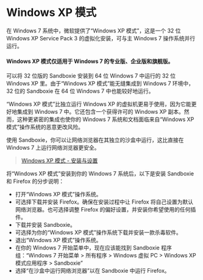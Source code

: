 # Windows XP 模式

在 Windows 7 系统中，微软提供了“Windows XP 模式”，这是一个 32 位 Windows XP Service Pack 3 的虚拟化安装，可与主 Windows 7 操作系统并行运行。

#### Windows XP 模式仅适用于 Windows 7 的专业版、企业版和旗舰版。

可以将 32 位版的 Sandboxie 安装到 64 位 Windows 7 中运行的 32 位 Windows XP 里。由于“Windows XP 模式”能无缝集成到 Windows 7 环境中，32 位的 Sandboxie 在 64 位 Windows 7 中也能较好地运行。

“Windows XP 模式”比独立运行 Windows XP 的虚拟机更易于使用，因为它能更好地集成到 Windows 7 中。它还包含一个获得许可的 Windows XP 副本。然而，这种更紧密的集成也使你的 Windows 7 系统和文档面临来自“Windows XP 模式”操作系统的恶意更改风险。

使用 Sandboxie，你可以让网络浏览器在其独立的沙盒中运行，这比直接在 Windows 7 上运行网络浏览器更安全。

> [Windows XP 模式 - 安装与设置](https://www.sevenforums.com/tutorials/8247-windows-xp-mode-install-setup.html)

将“Windows XP 模式”安装到你的 Windows 7 系统后，以下是安装 Sandboxie 和 Firefox 的分步说明：

* 打开“Windows XP 模式”操作系统。
* 可选择下载并安装 Firefox。确保在安装过程中让 Firefox 将自己设置为默认网络浏览器。也可选择调整 Firefox 的偏好设置，并安装你希望使用的任何插件。
* 下载并安装 Sandboxie。
* 可选择为你的“Windows XP 模式”操作系统下载并安装一款杀毒软件。
* 退出“Windows XP 模式”操作系统。
* 在你的 Windows 7 开始菜单中，现在应该能找到 Sandboxie 程序组：“Windows 7 开始菜单 > 所有程序 > Windows 虚拟 PC > Windows XP 模式应用程序 > Sandboxie”
* 选择“在沙盒中运行网络浏览器”以在 Sandboxie 中运行 Firefox。